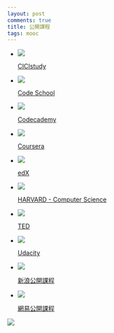 ```yaml
---
layout: post
comments: true
title: 公開課程
tags: mooc
---
```


* ![](https://lh5.googleusercontent.com/proxy/75SVu-5z35sCTE5PinG2aY6mZB56mWKsAYx9Ilocp_VVUSRHb7-hSSlzQ4K_mgb0W9dEiGo4hsA=s0-d)

    [CICIstudy](http://www.cicistudy.com/index.php)

* ![](https://lh6.googleusercontent.com/proxy/msXVmBY7HM5exwfOwvxA4oew5JgiIy4wmjKY38o0Vyb-ybMIM1FT8X-GBhu-FaqSqkPXVgXc0D1q=s0-d)

    [Code School](http://www.codeschool.com/)

* ![](https://lh4.googleusercontent.com/proxy/ZD9dYtMriMaS36B8IkBKxfbVZZ5QZXHHEDlKOppldw5yAkYUijzTwh3fOhHueTHOHSxpwae0dAjN=s0-d)

    [Codecademy](http://www.codecademy.com/blog.rss)

* ![](https://lh4.googleusercontent.com/proxy/PmVjisdpk8D1LLb1Yz1I4KNlLrpuRVL28qn9NUpq4VcILxaRexEboun4EvTAvjIBBquyxUNKnks=s0-d)

    [Coursera](https://www.coursera.org/)

* ![](https://lh3.googleusercontent.com/proxy/VGA1Lig2K2c-LbvaAwNuhTfKNwUjjeigeUnXtDPN9Q4daUveO8HHTIoP5XWJUOpsymMo=s0-d)

    [edX](https://www.edx.org/)

* ![](https://lh6.googleusercontent.com/proxy/2VmwMzkXAPC77Z0ZvUBR6tgo3RVTb-kKfXD9-lRTIEhq332kxmvTyFY1GAPy-vnF-eQww-0OYu9YG9oMQOS5_g=s0-d)

    [HARVARD - Computer Science](http://www.extension.harvard.edu/open-learning-initiative/bits-computer-science-course)

* ![](https://lh5.googleusercontent.com/proxy/3_PodrWC27kTUu4z6035uKrVitTADIbtF2POeespKs0xFx7LSZaOg1cQUQOtGgKyFSs=s0-d)

    [TED](http://www.ted.com/)

* ![](https://lh5.googleusercontent.com/proxy/kPOFS7TUivT6p2zjihP3cAzTNLuH9vUl7zJZwaiprCC_fOzRTMFmULl-eBf6hDYmfTUVriNX=s0-d)

    [Udacity](http://www.udacity.com/)

* ![](https://lh6.googleusercontent.com/proxy/JU22CpyamQ4J178ZItvwI-OrWB4JMto751M56_twUGOF7SDJ4rvg1cRdplvBBd5LzGhgRGLg_g=s0-d)

    [新浪公開課程](http://open.sina.com.cn/)

* ![](https://lh4.googleusercontent.com/proxy/TPHPnzp_Pun4Gj1eYFs-f9lKOIuL1IjLOedKPCrPl076yyzjresDIZVS01AtnoLVmHUU=s0-d)

    [網易公開課程](http://open.163.com/)

[![](https://resources.blogblog.com/img/icon18_wrench_allbkg.png)](http://www.blogger.com/rearrange?blogID=6518847105031617001&widgetType=BlogList&widgetId=BlogList7&action=editWidget&sectionId=sidebar-right-1 "編輯")

